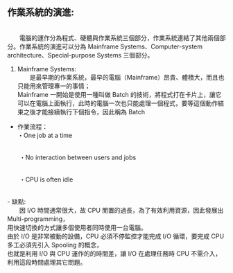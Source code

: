 ## 作業系統的演進:
 <br>&emsp;&emsp;電腦的運作分為程式、硬體與作業系統三個部分，作業系統連結了其他兩個部分。作業系統的演進可以分為 Mainframe Systems、Computer-system architecture、Special-purpose Systems 三個部分。 <br>

1. Mainframe Systems:
<br>&emsp;&emsp;是最早期的作業系統，最早的電腦（Mainframe）昂貴、體積大，而且也只能用來管理專一的事情；
<br>Mainframe 一開始是使用一種叫做 Batch 的技術，將程式打在卡片上，讓它可以在電腦上面執行，此時的電腦一次也只能處理一個程式，要等這個動作結束之後才能接續執行下個指令，因此稱為 Batch

- 作業流程：
<br>・One job at a time

<br>&emsp;&emsp;・No interaction between users and jobs

<br>&emsp;&emsp;・CPU is often idle

<br>
- 缺點:
<br>&emsp;&emsp;因 I/O 時間通常很大，故 CPU 閒置的過長，為了有效利用資源，因此發展出 Multi-programming，
<br>用快速切換的方式讓多個使用者同時使用一台電腦。
<br>由於 I/O 是非常被動的設備，CPU 必須不停監控才能完成 I/O 循環，要完成 CPU 多工必須先引入 Spooling 的概念，
<br>也就是利用 I/O 與 CPU 運作的的時間差，讓 I/O 在處理任務時 CPU 不需介入，利用這段時間處理其它問題。
